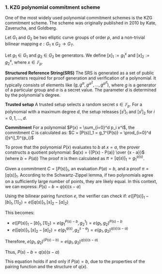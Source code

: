### 1. KZG polynomial commitment scheme

One of the most widely used polynomial commitment schemes is the KZG commitment scheme. The scheme was originally published in 2010 by Kate, Zaverucha, and Goldberg.

Let $G_1$ and $G_2$ be two elliptic curve groups of order $p$, and a non-trivial bilinear mapping $e : G_1$ x $G_2 → G_T$.

Let $g_1 \in G_1$ and $g_2 \in G_2$ be generators.
We define $[x]_1 := g_1^x$ and $[x]_2 := g_2^x$, where $x \in 𝔽_p$. 

**Structured Reference String(SRS)**
The SRS is generated as a set of public parameters required for proof generation and verification of a polynomial. It typically consists of elements like $(g, g^{\alpha}, g^{\alpha^2}, \ldots, g^{\alpha^d})$, where $g$ is a generator of a particular group and $\alpha$ is a secret value. The parameter $d$ is determined by the polynomial's degree.


**Trusted setup** 
A trusted setup selects a random secret $s \in 𝔽_p$.
For a polynomial with a maximum degree $d$, the setup releases $[s^i]_1$ and $[s^i]_2$ for $i = 0,1,...,d$.

**Commitment**
For a polynomial $P(x) = \sum_{i=0}^d p_i x^i$, the commitment $C$ is calculated as:
$C = [P(s)]_1 = g_1^{P(s)} = \prod_{i=0}^d ([s^i]_1)^{p_i}$

To prove that the polynomial $P(x)$ evaluates to $b$ at $x = a$, the prover constructs a quotient polynomial:
$q(x) = {{P(x) - P(a)} \over {x - a}}$ (where $b = P(a)$)
The proof $\pi$ is then calculated as $\pi = [q(s)]_1 = g_1^{q(s)}$.

Given a commitment $C = [P(s)]_1$, an evaluation $P(a) = b$, and a proof $\pi = [q(s)]_1$. 
According to the Schwartz-Zippel lemma, if two polynomials agree on a sufficiently large number of points, they are likely equal. In this context, we can express:
$P(s) - b = q(s)(s-a)$

Using the bilinear pairing function $e$, the verifier can check if:
$e([P(s)]_1 - [b]_1, [1]_2) = e([q(s)]_1, [s]_2 - [a]_2)$

This becomes:
- $e([P(s)]_1 - [b]_1, [1]_2) = e(g_1^{P(s)-b}, g_2^1) = {e(g_1, g_2)}^{P(s)-b}$
- $e([q(s)]_1, [s]_2 - [a]_2) = e(g_1^{q(s)}, g_2^{s-a}) = e(g_1, g_2)^{q(s)(s-a)}$

Therefore, $e(g_1, g_2)^{(P(s) - b)} = e(g_1, g_2)^{q(s)(s - a)}$

Thus, $P(s) - b = q(s)(s - a)$

This equation holds if and only if $P(a) = b$, due to the properties of the pairing function and the structure of $q(x)$.